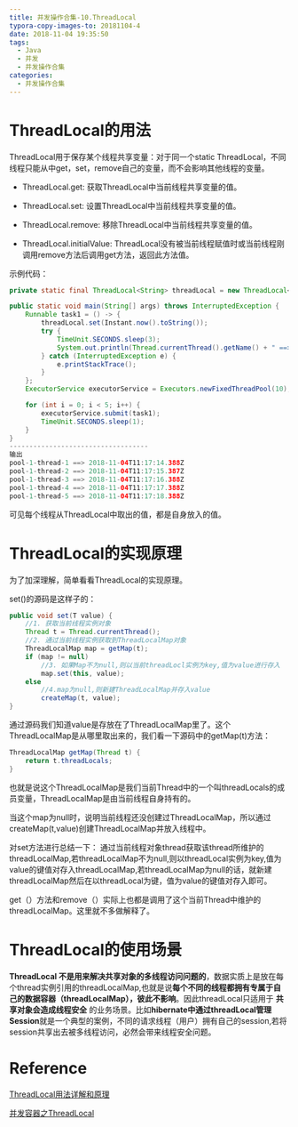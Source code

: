 ```yaml
---
title: 并发操作合集-10.ThreadLocal
typora-copy-images-to: 20181104-4
date: 2018-11-04 19:35:50
tags:
  - Java
  - 并发
  - 并发操作合集
categories:
  - 并发操作合集
---
```


# ThreadLocal的用法

ThreadLocal用于保存某个线程共享变量：对于同一个static ThreadLocal，不同线程只能从中get，set，remove自己的变量，而不会影响其他线程的变量。

- ThreadLocal.get: 获取ThreadLocal中当前线程共享变量的值。

- ThreadLocal.set: 设置ThreadLocal中当前线程共享变量的值。

- ThreadLocal.remove: 移除ThreadLocal中当前线程共享变量的值。

- ThreadLocal.initialValue: ThreadLocal没有被当前线程赋值时或当前线程刚调用remove方法后调用get方法，返回此方法值。

示例代码：

```java
private static final ThreadLocal<String> threadLocal = new ThreadLocal<>();

public static void main(String[] args) throws InterruptedException {
    Runnable task1 = () -> {
        threadLocal.set(Instant.now().toString());
        try {
            TimeUnit.SECONDS.sleep(3);
            System.out.println(Thread.currentThread().getName() + " ==> " + threadLocal.get());
        } catch (InterruptedException e) {
            e.printStackTrace();
        }
    };
    ExecutorService executorService = Executors.newFixedThreadPool(10);

    for (int i = 0; i < 5; i++) {
        executorService.submit(task1);
        TimeUnit.SECONDS.sleep(1);
    }
}
-----------------------------------
输出
pool-1-thread-1 ==> 2018-11-04T11:17:14.388Z
pool-1-thread-2 ==> 2018-11-04T11:17:15.387Z
pool-1-thread-3 ==> 2018-11-04T11:17:16.388Z
pool-1-thread-4 ==> 2018-11-04T11:17:17.388Z
pool-1-thread-5 ==> 2018-11-04T11:17:18.388Z
```

可见每个线程从ThreadLocal中取出的值，都是自身放入的值。

# ThreadLocal的实现原理

为了加深理解，简单看看ThreadLocal的实现原理。

set()的源码是这样子的：

```java
public void set(T value) {
	//1. 获取当前线程实例对象
    Thread t = Thread.currentThread();
	//2. 通过当前线程实例获取到ThreadLocalMap对象
    ThreadLocalMap map = getMap(t);
    if (map != null)
		//3. 如果Map不为null,则以当前threadLocl实例为key,值为value进行存入
        map.set(this, value);
    else
		//4.map为null,则新建ThreadLocalMap并存入value
        createMap(t, value);
}
```

通过源码我们知道value是存放在了ThreadLocalMap里了。这个ThreadLocalMap是从哪里取出来的，我们看一下源码中的getMap(t)方法：

```java
ThreadLocalMap getMap(Thread t) {
    return t.threadLocals;
}
```

也就是说这个ThreadLocalMap是我们当前Thread中的一个叫threadLocals的成员变量，ThreadLocalMap是由当前线程自身持有的。

当这个map为null时，说明当前线程还没创建过ThreadLocalMap，所以通过createMap(t,value)创建ThreadLocalMap并放入线程中。

对set方法进行总结一下： 通过当前线程对象thread获取该thread所维护的threadLocalMap,若threadLocalMap不为null,则以threadLocal实例为key,值为value的键值对存入threadLocalMap,若threadLocalMap为null的话，就新建threadLocalMap然后在以threadLocal为键，值为value的键值对存入即可。

get（）方法和remove（）实际上也都是调用了这个当前Thread中维护的threadLocalMap。这里就不多做解释了。

# ThreadLocal的使用场景

**ThreadLocal 不是用来解决共享对象的多线程访问问题的**，数据实质上是放在每个thread实例引用的threadLocalMap,也就是说**每个不同的线程都拥有专属于自己的数据容器（threadLocalMap），彼此不影响**。因此threadLocal只适用于 **共享对象会造成线程安全** 的业务场景。比如**hibernate中通过threadLocal管理Session**就是一个典型的案例，不同的请求线程（用户）拥有自己的session,若将session共享出去被多线程访问，必然会带来线程安全问题。

# Reference

[ThreadLocal用法详解和原理](https://www.cnblogs.com/coshaho/p/5127135.html)

[并发容器之ThreadLocal](https://github.com/CL0610/Java-concurrency/blob/master/17.%E5%B9%B6%E5%8F%91%E5%AE%B9%E5%99%A8%E4%B9%8BThreadLocal/%E5%B9%B6%E5%8F%91%E5%AE%B9%E5%99%A8%E4%B9%8BThreadLocal.md)

